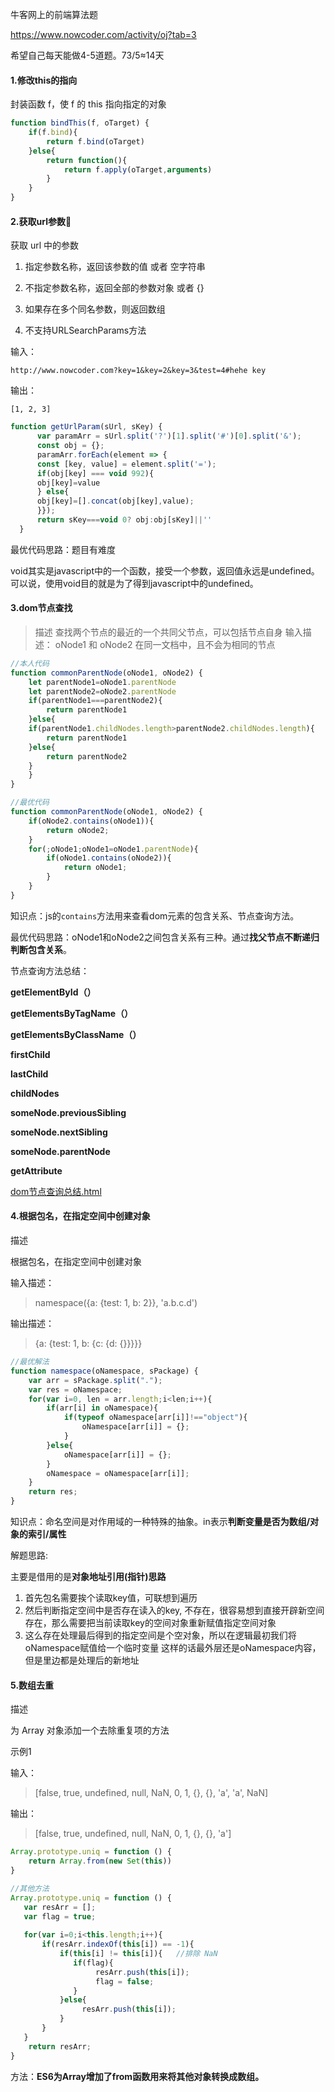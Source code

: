 牛客网上的前端算法题

https://www.nowcoder.com/activity/oj?tab=3

希望自己每天能做4-5道题。73/5≈14天



#### 1.修改this的指向

封装函数 f，使 f 的 this 指向指定的对象

~~~javascript
function bindThis(f, oTarget) {
    if(f.bind){
        return f.bind(oTarget)
    }else{
        return function(){
            return f.apply(oTarget,arguments)
        }
    }
}
~~~







#### 2.获取url参数:high_brightness:

获取 url 中的参数

1. 指定参数名称，返回该参数的值 或者 空字符串

2. 不指定参数名称，返回全部的参数对象 或者 {}

3. 如果存在多个同名参数，则返回数组 

4. 不支持URLSearchParams方法 

输入：

```
http://www.nowcoder.com?key=1&key=2&key=3&test=4#hehe key
```

输出：

```
[1, 2, 3]
```



~~~javascript
function getUrlParam(sUrl, sKey) {
      var paramArr = sUrl.split('?')[1].split('#')[0].split('&'); 
      const obj = {};
      paramArr.forEach(element => {
      const [key, value] = element.split('=');  
      if(obj[key] === void 992){   
      obj[key]=value
      } else{
      obj[key]=[].concat(obj[key],value); 
      }});
      return sKey===void 0? obj:obj[sKey]||''      
  }
~~~

最优代码思路：题目有难度

void其实是javascript中的一个函数，接受一个参数，返回值永远是undefined。可以说，使用void目的就是为了得到javascript中的undefined。

#### 3.dom节点查找

> 描述
> 查找两个节点的最近的一个共同父节点，可以包括节点自身
> 输入描述：
> oNode1 和 oNode2 在同一文档中，且不会为相同的节点

~~~javascript
//本人代码
function commonParentNode(oNode1, oNode2) {
    let parentNode1=oNode1.parentNode
    let parentNode2=oNode2.parentNode
    if(parentNode1===parentNode2){
        return parentNode1
    }else{
    if(parentNode1.childNodes.length>parentNode2.childNodes.length){
        return parentNode1
    }else{
        return parentNode2
    }
    }
}
~~~

~~~javascript
//最优代码
function commonParentNode(oNode1, oNode2) {
    if(oNode2.contains(oNode1)){
        return oNode2;
    }
    for(;oNode1;oNode1=oNode1.parentNode){
        if(oNode1.contains(oNode2)){
            return oNode1;
        }
    }
}
~~~

知识点：js的`contains`方法用来查看dom元素的包含关系、节点查询方法。

最优代码思路：oNode1和oNode2之间包含关系有三种。通过**找父节点不断递归判断包含关系**。

节点查询方法总结：

**getElementById（）**

**getElementsByTagName（）**

**getElementsByClassName（）**

**firstChild**

**lastChild**

**childNodes**

**someNode.previousSibling**

**someNode.nextSibling**

**someNode.parentNode**

**getAttribute**

[dom节点查询总结.html](../../测试用例/总结/dom节点查询总结.html)

#### 4.根据包名，在指定空间中创建对象

描述

根据包名，在指定空间中创建对象

输入描述：

> namespace({a: {test: 1, b: 2}}, 'a.b.c.d')

输出描述：

> {a: {test: 1, b: {c: {d: {}}}}}

~~~javascript
//最优解法
function namespace(oNamespace, sPackage) {
    var arr = sPackage.split(".");
    var res = oNamespace;
    for(var i=0, len = arr.length;i<len;i++){
        if(arr[i] in oNamespace){
            if(typeof oNamespace[arr[i]]!=="object"){
                oNamespace[arr[i]] = {};
            }
        }else{
            oNamespace[arr[i]] = {};
        }
        oNamespace = oNamespace[arr[i]];
    }
    return res;
}
~~~

知识点：命名空间是对作用域的一种特殊的抽象。in表示**判断变量是否为数组/对象的索引/属性**

解题思路:

主要是借用的是**对象地址引用(指针)思路**

1. 首先包名需要挨个读取key值，可联想到遍历
2. 然后判断指定空间中是否存在读入的key,
    不存在，很容易想到直接开辟新空间
    存在，那么需要把当前读取key的空间对象重新赋值指定空间对象
3. 这么存在处理最后得到的指定空间是个空对象，所以在逻辑最初我们将oNamespace赋值给一个临时变量
   这样的话最外层还是oNamespace内容，但是里边都是处理后的新地址



#### 5.数组去重

描述

为 Array 对象添加一个去除重复项的方法

示例1

输入：

> [false, true, undefined, null, NaN, 0, 1, {}, {}, 'a', 'a', NaN]

输出：

>[false, true, undefined, null, NaN, 0, 1, {}, {}, 'a']

~~~javascript
Array.prototype.uniq = function () {
    return Array.from(new Set(this))
}

//其他方法
Array.prototype.uniq = function () {
   var resArr = [];
   var flag = true;
    
   for(var i=0;i<this.length;i++){
       if(resArr.indexOf(this[i]) == -1){
           if(this[i] != this[i]){   //排除 NaN
              if(flag){
                   resArr.push(this[i]);
                   flag = false;
              }
           }else{
                resArr.push(this[i]);
           }
       }
   }
    return resArr;
}

~~~

方法：**ES6为Array增加了from函数用来将其他对象转换成数组。**